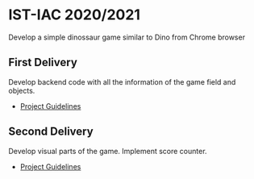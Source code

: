 # IST-IAC 2020/2021

Develop a simple dinossaur game similar to Dino from Chrome browser

## First Delivery
Develop backend code with all the information of the game field and objects.
* [Project Guidelines](https://github.com/mafaldacf/IST-IAC/blob/main/proj1/Guidelines.pdf)

## Second Delivery
Develop visual parts of the game. Implement score counter.
* [Project Guidelines](https://github.com/mafaldacf/IST-IAC/blob/main/proj2/Guidelines.pdf)
